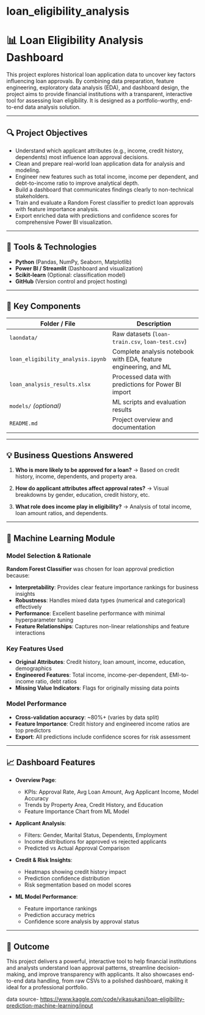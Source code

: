 # loan_eligibility_analysis

# 📊 Loan Eligibility Analysis Dashboard

This project explores historical loan application data to uncover key factors influencing loan approvals. By combining data preparation, feature engineering, exploratory data analysis (EDA), and dashboard design, the project aims to provide financial institutions with a transparent, interactive tool for assessing loan eligibility. It is designed as a portfolio-worthy, end-to-end data analysis solution.

---

## 🔍 Project Objectives

- Understand which applicant attributes (e.g., income, credit history, dependents) most influence loan approval decisions.
- Clean and prepare real-world loan application data for analysis and modeling.
- Engineer new features such as total income, income per dependent, and debt-to-income ratio to improve analytical depth.
- Build a dashboard that communicates findings clearly to non-technical stakeholders.
- Train and evaluate a Random Forest classifier to predict loan approvals with feature importance analysis.
- Export enriched data with predictions and confidence scores for comprehensive Power BI visualization.

---

## 🧰 Tools & Technologies

- **Python** (Pandas, NumPy, Seaborn, Matplotlib)
- **Power BI / Streamlit** (Dashboard and visualization)
- **Scikit-learn** (Optional: classification model)
- **GitHub** (Version control and project hosting)

---

## 📁 Key Components

| Folder / File                     | Description                                                      |
| --------------------------------- | ---------------------------------------------------------------- |
| `laondata/`                       | Raw datasets (`loan-train.csv`, `loan-test.csv`)                 |
| `loan_eligibility_analysis.ipynb` | Complete analysis notebook with EDA, feature engineering, and ML |
| `loan_analysis_results.xlsx`      | Processed data with predictions for Power BI import              |
| `models/` _(optional)_            | ML scripts and evaluation results                                |
| `README.md`                       | Project overview and documentation                               |

---

## 💡 Business Questions Answered

1. **Who is more likely to be approved for a loan?**
   → Based on credit history, income, dependents, and property area.

2. **How do applicant attributes affect approval rates?**
   → Visual breakdowns by gender, education, credit history, etc.

3. **What role does income play in eligibility?**
   → Analysis of total income, loan amount ratios, and dependents.

---

## 🤖 Machine Learning Module

### Model Selection & Rationale

**Random Forest Classifier** was chosen for loan approval prediction because:

- **Interpretability**: Provides clear feature importance rankings for business insights
- **Robustness**: Handles mixed data types (numerical and categorical) effectively
- **Performance**: Excellent baseline performance with minimal hyperparameter tuning
- **Feature Relationships**: Captures non-linear relationships and feature interactions

### Key Features Used

- **Original Attributes**: Credit history, loan amount, income, education, demographics
- **Engineered Features**: Total income, income-per-dependent, EMI-to-income ratio, debt ratios
- **Missing Value Indicators**: Flags for originally missing data points

### Model Performance

- **Cross-validation accuracy**: ~80%+ (varies by data split)
- **Feature Importance**: Credit history and engineered income ratios are top predictors
- **Export**: All predictions include confidence scores for risk assessment

---

## 📈 Dashboard Features

- **Overview Page**:

  - KPIs: Approval Rate, Avg Loan Amount, Avg Applicant Income, Model Accuracy
  - Trends by Property Area, Credit History, and Education
  - Feature Importance Chart from ML Model

- **Applicant Analysis**:

  - Filters: Gender, Marital Status, Dependents, Employment
  - Income distributions for approved vs rejected applicants
  - Predicted vs Actual Approval Comparison

- **Credit & Risk Insights**:

  - Heatmaps showing credit history impact
  - Prediction confidence distribution
  - Risk segmentation based on model scores

- **ML Model Performance**:
  - Feature importance rankings
  - Prediction accuracy metrics
  - Confidence score analysis by approval status

---

## 🚀 Outcome

This project delivers a powerful, interactive tool to help financial institutions and analysts understand loan approval patterns, streamline decision-making, and improve transparency with applicants. It also showcases end-to-end data handling, from raw CSVs to a polished dashboard, making it ideal for a professional portfolio.

data source- https://www.kaggle.com/code/vikasukani/loan-eligibility-prediction-machine-learning/input
